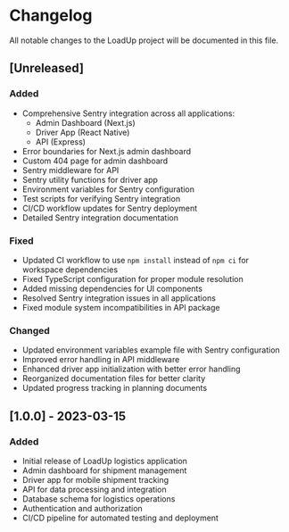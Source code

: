 # Changelog

All notable changes to the LoadUp project will be documented in this file.

## [Unreleased]

### Added
- Comprehensive Sentry integration across all applications:
  - Admin Dashboard (Next.js)
  - Driver App (React Native)
  - API (Express)
- Error boundaries for Next.js admin dashboard
- Custom 404 page for admin dashboard
- Sentry middleware for API
- Sentry utility functions for driver app
- Environment variables for Sentry configuration
- Test scripts for verifying Sentry integration
- CI/CD workflow updates for Sentry deployment
- Detailed Sentry integration documentation

### Fixed
- Updated CI workflow to use `npm install` instead of `npm ci` for workspace dependencies
- Fixed TypeScript configuration for proper module resolution
- Added missing dependencies for UI components
- Resolved Sentry integration issues in all applications
- Fixed module system incompatibilities in API package

### Changed
- Updated environment variables example file with Sentry configuration
- Improved error handling in API middleware
- Enhanced driver app initialization with better error handling
- Reorganized documentation files for better clarity
- Updated progress tracking in planning documents

## [1.0.0] - 2023-03-15

### Added
- Initial release of LoadUp logistics application
- Admin dashboard for shipment management
- Driver app for mobile shipment tracking
- API for data processing and integration
- Database schema for logistics operations
- Authentication and authorization
- CI/CD pipeline for automated testing and deployment 
